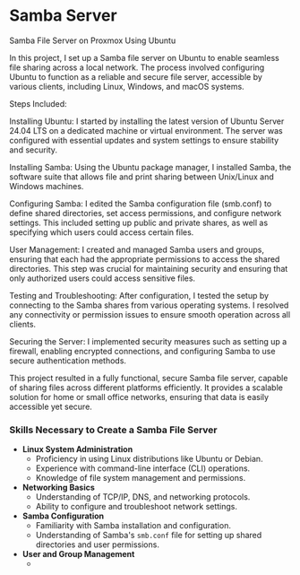 # Samba Server
Samba File Server on Proxmox Using Ubuntu

In this project, I set up a Samba file server on Ubuntu to enable seamless file sharing across a local network. The process involved configuring Ubuntu to function as a reliable and secure file server, accessible by various clients, including Linux, Windows, and macOS systems.

Steps Included:

Installing Ubuntu: I started by installing the latest version of Ubuntu Server 24.04 LTS on a dedicated machine or virtual environment. The server was configured with essential updates and system settings to ensure stability and security.

Installing Samba: Using the Ubuntu package manager, I installed Samba, the software suite that allows file and print sharing between Unix/Linux and Windows machines.

Configuring Samba: I edited the Samba configuration file (smb.conf) to define shared directories, set access permissions, and configure network settings. This included setting up public and private shares, as well as specifying which users could access certain files.

User Management: I created and managed Samba users and groups, ensuring that each had the appropriate permissions to access the shared directories. This step was crucial for maintaining security and ensuring that only authorized users could access sensitive files.

Testing and Troubleshooting: After configuration, I tested the setup by connecting to the Samba shares from various operating systems. I resolved any connectivity or permission issues to ensure smooth operation across all clients.

Securing the Server: I implemented security measures such as setting up a firewall, enabling encrypted connections, and configuring Samba to use secure authentication methods.

This project resulted in a fully functional, secure Samba file server, capable of sharing files across different platforms efficiently. It provides a scalable solution for home or small office networks, ensuring that data is easily accessible yet secure.
<h3>Skills Necessary to Create a Samba File Server</h3>

<ul>
  <li>
    <strong>Linux System Administration</strong>
    <ul>
      <li>Proficiency in using Linux distributions like Ubuntu or Debian.</li>
      <li>Experience with command-line interface (CLI) operations.</li>
      <li>Knowledge of file system management and permissions.</li>
    </ul>
  </li>
  <li>
    <strong>Networking Basics</strong>
    <ul>
      <li>Understanding of TCP/IP, DNS, and networking protocols.</li>
      <li>Ability to configure and troubleshoot network settings.</li>
    </ul>
  </li>
  <li>
    <strong>Samba Configuration</strong>
    <ul>
      <li>Familiarity with Samba installation and configuration.</li>
      <li>Understanding of Samba's <code>smb.conf</code> file for setting up shared directories and user permissions.</li>
    </ul>
  </li>
  <li>
    <strong>User and Group Management</strong>
    <ul>
      <li
